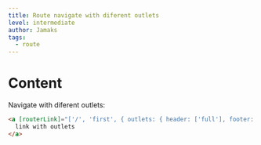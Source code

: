 ```yaml
---
title: Route navigate with diferent outlets
level: intermediate
author: Jamaks
tags:
  - route
---
```

# Content

Navigate with diferent outlets:

```html
<a [routerLink]="['/', 'first', { outlets: { header: ['full'], footer: ['small'] } }]">
  link with outlets
</a>
```